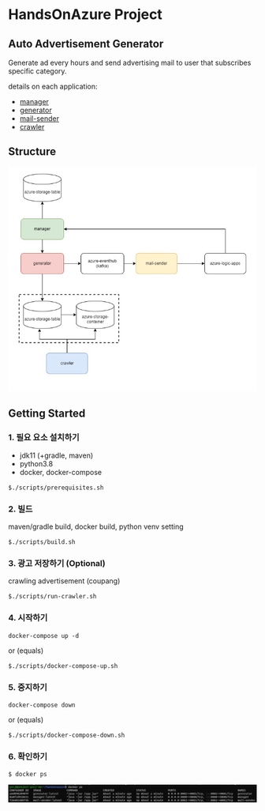 # HandsOnAzure Project

## Auto Advertisement Generator

Generate ad every hours and send advertising mail to user that subscribes specific category.

details on each application:
- [manager](https://github.com/dksshddl/HandsOnAzure/tree/master/project/manager)
- [generator](https://github.com/dksshddl/HandsOnAzure/tree/master/project/generator)
- [mail-sender](https://github.com/dksshddl/HandsOnAzure/tree/master/project/mail-sender)
- [crawler](https://github.com/dksshddl/HandsOnAzure/tree/master/project/crawler)

## Structure
![structure](./images/structure.jpg)

## Getting Started

### 1. 필요 요소 설치하기

- jdk11 (+gradle, maven)
- python3.8
- docker, docker-compose

```
$./scripts/prerequisites.sh
```
### 2. 빌드
maven/gradle build, docker build, python venv setting
```
$./scripts/build.sh
```
### 3. 광고 저장하기 (Optional)
crawling advertisement (coupang)
```
$./scripts/run-crawler.sh
```
### 4. 시작하기
```
docker-compose up -d
```
or (equals)
```
$./scripts/docker-compose-up.sh
```

### 5. 중지하기
```
docker-compose down
```

or (equals)
```
$./scripts/docker-compose-down.sh
```

### 6. 확인하기
```
$ docker ps
```

![docker ps](./images/docker.jpg)